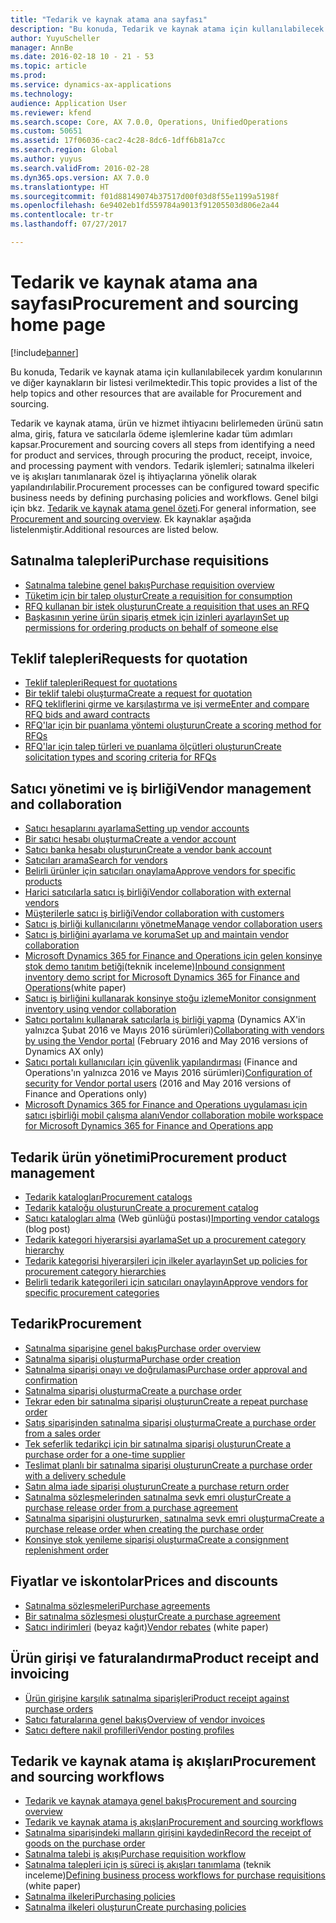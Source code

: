 ```yaml
---
title: "Tedarik ve kaynak atama ana sayfası"
description: "Bu konuda, Tedarik ve kaynak atama için kullanılabilecek yardım konularının ve diğer kaynakların bir listesi verilmektedir."
author: YuyuScheller
manager: AnnBe
ms.date: 2016-02-18 10 - 21 - 53
ms.topic: article
ms.prod: 
ms.service: dynamics-ax-applications
ms.technology: 
audience: Application User
ms.reviewer: kfend
ms.search.scope: Core, AX 7.0.0, Operations, UnifiedOperations
ms.custom: 50651
ms.assetid: 17f06036-cac2-4c28-8dc6-1dff6b81a7cc
ms.search.region: Global
ms.author: yuyus
ms.search.validFrom: 2016-02-28
ms.dyn365.ops.version: AX 7.0.0
ms.translationtype: HT
ms.sourcegitcommit: f01d88149074b37517d00f03d8f55e1199a5198f
ms.openlocfilehash: 6e9402eb1fd559784a9013f91205503d806e2a44
ms.contentlocale: tr-tr
ms.lasthandoff: 07/27/2017

---
```


# <a name="procurement-and-sourcing-home-page"></a><span data-ttu-id="4295a-103">Tedarik ve kaynak atama ana sayfası</span><span class="sxs-lookup"><span data-stu-id="4295a-103">Procurement and sourcing home page</span></span>

[!include[banner](../includes/banner.md)]


<span data-ttu-id="4295a-104">Bu konuda, Tedarik ve kaynak atama için kullanılabilecek yardım konularının ve diğer kaynakların bir listesi verilmektedir.</span><span class="sxs-lookup"><span data-stu-id="4295a-104">This topic provides a list of the help topics and other resources that are available for Procurement and sourcing.</span></span>

<span data-ttu-id="4295a-105">Tedarik ve kaynak atama, ürün ve hizmet ihtiyacını belirlemeden ürünü satın alma, giriş, fatura ve satıcılarla ödeme işlemlerine kadar tüm adımları kapsar.</span><span class="sxs-lookup"><span data-stu-id="4295a-105">Procurement and sourcing covers all steps from identifying a need for product and services, through procuring the product, receipt, invoice, and processing payment with vendors.</span></span> <span data-ttu-id="4295a-106">Tedarik işlemleri; satınalma ilkeleri ve iş akışları tanımlanarak özel iş ihtiyaçlarına yönelik olarak yapılandırılabilir.</span><span class="sxs-lookup"><span data-stu-id="4295a-106">Procurement processes can be configured toward specific business needs by defining purchasing policies and workflows.</span></span> <span data-ttu-id="4295a-107">Genel bilgi için bkz. [Tedarik ve kaynak atama genel özeti](procurement-sourcing-overview.md).</span><span class="sxs-lookup"><span data-stu-id="4295a-107">For general information, see [Procurement and sourcing overview](procurement-sourcing-overview.md).</span></span> <span data-ttu-id="4295a-108">Ek kaynaklar aşağıda listelenmiştir.</span><span class="sxs-lookup"><span data-stu-id="4295a-108">Additional resources are listed below.</span></span>

## <a name="purchase-requisitions"></a><span data-ttu-id="4295a-109">Satınalma talepleri</span><span class="sxs-lookup"><span data-stu-id="4295a-109">Purchase requisitions</span></span>
-   [<span data-ttu-id="4295a-110">Satınalma talebine genel bakış</span><span class="sxs-lookup"><span data-stu-id="4295a-110">Purchase requisition overview</span></span>](purchase-requisitions-overview.md)
-   [<span data-ttu-id="4295a-111">Tüketim için bir talep oluştur</span><span class="sxs-lookup"><span data-stu-id="4295a-111">Create a requisition for consumption</span></span>](/dynamics365/unified-operations/supply-chain/procurement/tasks/create-requisition-consumption)
-   [<span data-ttu-id="4295a-112">RFQ kullanan bir istek oluşturun</span><span class="sxs-lookup"><span data-stu-id="4295a-112">Create a requisition that uses an RFQ</span></span>](/dynamics365/unified-operations/supply-chain/procurement/tasks/create-requisition-uses-rfq)
-   [<span data-ttu-id="4295a-113">Başkasının yerine ürün sipariş etmek için izinleri ayarlayın</span><span class="sxs-lookup"><span data-stu-id="4295a-113">Set up permissions for ordering products on behalf of someone else</span></span>](/dynamics365/unified-operations/supply-chain/procurement/tasks/set-up-permissions-ordering-products)

## <a name="requests-for-quotation"></a><span data-ttu-id="4295a-114">Teklif talepleri</span><span class="sxs-lookup"><span data-stu-id="4295a-114">Requests for quotation</span></span>
-   [<span data-ttu-id="4295a-115">Teklif talepleri</span><span class="sxs-lookup"><span data-stu-id="4295a-115">Request for quotations</span></span>](request-quotations.md)
-   [<span data-ttu-id="4295a-116">Bir teklif talebi oluşturma</span><span class="sxs-lookup"><span data-stu-id="4295a-116">Create a request for quotation</span></span>](/dynamics365/unified-operations/supply-chain/procurement/tasks/create-request-quotation)
-   [<span data-ttu-id="4295a-117">RFQ tekliflerini girme ve karşılaştırma ve işi verme</span><span class="sxs-lookup"><span data-stu-id="4295a-117">Enter and compare RFQ bids and award contracts</span></span>](/dynamics365/unified-operations/supply-chain/procurement/tasks/enter-compare-rfq-bids-award-contracts)
-   [<span data-ttu-id="4295a-118">RFQ'lar için bir puanlama yöntemi oluşturun</span><span class="sxs-lookup"><span data-stu-id="4295a-118">Create a scoring method for RFQs</span></span>](/dynamics365/unified-operations/supply-chain/procurement/tasks/create-scoring-method-rfqs)
-   [<span data-ttu-id="4295a-119">RFQ'lar için talep türleri ve puanlama ölçütleri oluşturun</span><span class="sxs-lookup"><span data-stu-id="4295a-119">Create solicitation types and scoring criteria for RFQs</span></span>](/dynamics365/unified-operations/supply-chain/procurement/tasks/create-solicitation-types-scoring-criteria-rfqs)

## <a name="vendor-management-and-collaboration"></a><span data-ttu-id="4295a-120">Satıcı yönetimi ve iş birliği</span><span class="sxs-lookup"><span data-stu-id="4295a-120">Vendor management and collaboration</span></span>
-   [<span data-ttu-id="4295a-121">Satıcı hesaplarını ayarlama</span><span class="sxs-lookup"><span data-stu-id="4295a-121">Setting up vendor accounts</span></span>](set-up-vendor-accounts.md)
-   [<span data-ttu-id="4295a-122">Bir satıcı hesabı oluşturma</span><span class="sxs-lookup"><span data-stu-id="4295a-122">Create a vendor account</span></span>](/dynamics365/unified-operations/supply-chain/procurement/tasks/create-vendor-account)
-   [<span data-ttu-id="4295a-123">Satıcı banka hesabı oluşturun</span><span class="sxs-lookup"><span data-stu-id="4295a-123">Create a vendor bank account</span></span>](/dynamics365/unified-operations/supply-chain/procurement/tasks/create-vendor-bank-account)
-   [<span data-ttu-id="4295a-124">Satıcıları arama</span><span class="sxs-lookup"><span data-stu-id="4295a-124">Search for vendors</span></span>](/dynamics365/unified-operations/supply-chain/procurement/tasks/search-vendors)
-   [<span data-ttu-id="4295a-125">Belirli ürünler için satıcıları onaylama</span><span class="sxs-lookup"><span data-stu-id="4295a-125">Approve vendors for specific products</span></span>](/dynamics365/unified-operations/supply-chain/procurement/tasks/approve-vendors-specific-products)
-   [<span data-ttu-id="4295a-126">Harici satıcılarla satıcı iş birliği</span><span class="sxs-lookup"><span data-stu-id="4295a-126">Vendor collaboration with external vendors</span></span>](vendor-collaboration-work-external-vendors.md)
-   [<span data-ttu-id="4295a-127">Müşterilerle satıcı iş birliği</span><span class="sxs-lookup"><span data-stu-id="4295a-127">Vendor collaboration with customers</span></span>](vendor-collaboration-work-customers-dynamics-365-operations.md)
-   [<span data-ttu-id="4295a-128">Satıcı iş birliği kullanıcılarını yönetme</span><span class="sxs-lookup"><span data-stu-id="4295a-128">Manage vendor collaboration users</span></span>](manage-vendor-collaboration-users.md)
-   [<span data-ttu-id="4295a-129">Satıcı iş birliğini ayarlama ve koruma</span><span class="sxs-lookup"><span data-stu-id="4295a-129">Set up and maintain vendor collaboration</span></span>](set-up-maintain-vendor-collaboration.md)
-   <span data-ttu-id="4295a-130">[Microsoft Dynamics 365 for Finance and Operations için gelen konsinye stok demo tanıtım betiği](https://mbs.microsoft.com/customersource/northamerica/AX/learning/documentation/white-papers/InboundConsignmentInventoryDemoScriptDynamics365Operations)(teknik inceleme)</span><span class="sxs-lookup"><span data-stu-id="4295a-130">[Inbound consignment inventory demo script for Microsoft Dynamics 365 for Finance and Operations](https://mbs.microsoft.com/customersource/northamerica/AX/learning/documentation/white-papers/InboundConsignmentInventoryDemoScriptDynamics365Operations)(white paper)</span></span>
-   [<span data-ttu-id="4295a-131">Satıcı iş birliğini kullanarak konsinye stoğu izleme</span><span class="sxs-lookup"><span data-stu-id="4295a-131">Monitor consignment inventory using vendor collaboration</span></span>](/dynamics365/unified-operations/supply-chain/inventory/tasks/monitor-consignment-inventory-vendor-collaboration)
-   <span data-ttu-id="4295a-132">[Satıcı portalını kullanarak satıcılarla iş birliği yapma](collaborate-vendors-vendor-portal.md) (Dynamics AX'in yalnızca Şubat 2016 ve Mayıs 2016 sürümleri)</span><span class="sxs-lookup"><span data-stu-id="4295a-132">[Collaborating with vendors by using the Vendor portal](collaborate-vendors-vendor-portal.md)  (February 2016 and May 2016 versions of Dynamics AX only)</span></span>
-   <span data-ttu-id="4295a-133">[Satıcı portalı kullanıcıları için güvenlik yapılandırması](configure-security-vendor-portal-users.md) (Finance and Operations'ın yalnızca 2016 ve Mayıs 2016 sürümleri)</span><span class="sxs-lookup"><span data-stu-id="4295a-133">[Configuration of security for Vendor portal users](configure-security-vendor-portal-users.md) (2016 and May 2016 versions of Finance and Operations only)</span></span>
-   [<span data-ttu-id="4295a-134">Microsoft Dynamics 365 for Finance and Operations uygulaması için satıcı işbirliği mobil çalışma alanı</span><span class="sxs-lookup"><span data-stu-id="4295a-134">Vendor collaboration mobile workspace for Microsoft Dynamics 365 for Finance and Operations app</span></span>](vendor-collaboration-mobile-workspace.md)

## <a name="procurement-product-management"></a><span data-ttu-id="4295a-135">Tedarik ürün yönetimi</span><span class="sxs-lookup"><span data-stu-id="4295a-135">Procurement product management</span></span>
-   [<span data-ttu-id="4295a-136">Tedarik katalogları</span><span class="sxs-lookup"><span data-stu-id="4295a-136">Procurement catalogs</span></span>](procurement-catalogs.md)
-   [<span data-ttu-id="4295a-137">Tedarik kataloğu oluşturun</span><span class="sxs-lookup"><span data-stu-id="4295a-137">Create a procurement catalog</span></span>](/dynamics365/unified-operations/supply-chain/procurement/tasks/create-procurement-catalog)
-   <span data-ttu-id="4295a-138">[Satıcı katalogları alma](https://blogs.msdn.microsoft.com/dynamicsaxscm/2016/05/25/vendor-catalogs-in-dynamics-ax/) (Web günlüğü postası)</span><span class="sxs-lookup"><span data-stu-id="4295a-138">[Importing vendor catalogs](https://blogs.msdn.microsoft.com/dynamicsaxscm/2016/05/25/vendor-catalogs-in-dynamics-ax/) (blog post)</span></span>
-   [<span data-ttu-id="4295a-139">Tedarik kategori hiyerarşisi ayarlama</span><span class="sxs-lookup"><span data-stu-id="4295a-139">Set up a procurement category hierarchy</span></span>](/dynamics365/unified-operations/supply-chain/procurement/tasks/set-up-procurement-category-hierarchy)
-   [<span data-ttu-id="4295a-140">Tedarik kategorisi hiyerarşileri için ilkeler ayarlayın</span><span class="sxs-lookup"><span data-stu-id="4295a-140">Set up policies for procurement category hierarchies</span></span>](/dynamics365/unified-operations/supply-chain/procurement/tasks/set-up-policies-procurement-category-hierarchies)
-   [<span data-ttu-id="4295a-141">Belirli tedarik kategorileri için satıcıları onaylayın</span><span class="sxs-lookup"><span data-stu-id="4295a-141">Approve vendors for specific procurement categories</span></span>](/dynamics365/unified-operations/supply-chain/procurement/tasks/approve-vendors-specific-procurement-categories)

## <a name="procurement"></a><span data-ttu-id="4295a-142">Tedarik</span><span class="sxs-lookup"><span data-stu-id="4295a-142">Procurement</span></span>
-   [<span data-ttu-id="4295a-143">Satınalma siparişine genel bakış</span><span class="sxs-lookup"><span data-stu-id="4295a-143">Purchase order overview</span></span>](purchase-order-overview.md)
-   [<span data-ttu-id="4295a-144">Satınalma siparişi oluşturma</span><span class="sxs-lookup"><span data-stu-id="4295a-144">Purchase order creation</span></span>](purchase-order-creation.md)
-   [<span data-ttu-id="4295a-145">Satınalma siparişi onayı ve doğrulaması</span><span class="sxs-lookup"><span data-stu-id="4295a-145">Purchase order approval and confirmation</span></span>](purchase-order-approval-confirmation.md)
-   [<span data-ttu-id="4295a-146">Satınalma siparişi oluşturma</span><span class="sxs-lookup"><span data-stu-id="4295a-146">Create a purchase order</span></span>](/dynamics365/unified-operations/supply-chain/procurement/tasks/create-purchase-order)
-   [<span data-ttu-id="4295a-147">Tekrar eden bir satınalma siparişi oluşturun</span><span class="sxs-lookup"><span data-stu-id="4295a-147">Create a repeat purchase order</span></span>](/dynamics365/unified-operations/supply-chain/procurement/tasks/create-repeat-purchase-order)
-   [<span data-ttu-id="4295a-148">Satış siparişinden satınalma siparişi oluşturma</span><span class="sxs-lookup"><span data-stu-id="4295a-148">Create a purchase order from a sales order</span></span>](/dynamics365/unified-operations/supply-chain/sales-marketing/tasks/create-purchase-order-sales-order)
-   [<span data-ttu-id="4295a-149">Tek seferlik tedarikçi için bir satınalma siparişi oluşturun</span><span class="sxs-lookup"><span data-stu-id="4295a-149">Create a purchase order for a one-time supplier</span></span>](/dynamics365/unified-operations/supply-chain/procurement/tasks/create-purchase-order-one-time-supplier)
-   [<span data-ttu-id="4295a-150">Teslimat planlı bir satınalma siparişi oluşturun</span><span class="sxs-lookup"><span data-stu-id="4295a-150">Create a purchase order with a delivery schedule</span></span>](/dynamics365/unified-operations/supply-chain/procurement/tasks/create-purchase-order-delivery-schedule)
-   [<span data-ttu-id="4295a-151">Satın alma iade siparişi oluşturun</span><span class="sxs-lookup"><span data-stu-id="4295a-151">Create a purchase return order</span></span>](/dynamics365/unified-operations/supply-chain/procurement/tasks/create-purchase-return-order)
-   [<span data-ttu-id="4295a-152">Satınalma sözleşmelerinden satınalma sevk emri oluştur</span><span class="sxs-lookup"><span data-stu-id="4295a-152">Create a purchase release order from a purchase agreement</span></span>](/dynamics365/unified-operations/supply-chain/procurement/tasks/create-purchase-release-order-purchase-agreement)
-   [<span data-ttu-id="4295a-153">Satınalma siparişini oluştururken, satınalma sevk emri oluşturma</span><span class="sxs-lookup"><span data-stu-id="4295a-153">Create a purchase release order when creating the purchase order</span></span>](/dynamics365/unified-operations/supply-chain/procurement/tasks/create-purchase-release-order-creating-purchase-order)
-   [<span data-ttu-id="4295a-154">Konsinye stok yenileme siparişi oluşturma</span><span class="sxs-lookup"><span data-stu-id="4295a-154">Create a consignment replenishment order</span></span>](/dynamics365/unified-operations/supply-chain/inventory/tasks/create-consignment-replenishment-order)

## <a name="prices-and-discounts"></a><span data-ttu-id="4295a-155">Fiyatlar ve iskontolar</span><span class="sxs-lookup"><span data-stu-id="4295a-155">Prices and discounts</span></span>
-   [<span data-ttu-id="4295a-156">Satınalma sözleşmeleri</span><span class="sxs-lookup"><span data-stu-id="4295a-156">Purchase agreements</span></span>](purchase-agreements.md)
-   [<span data-ttu-id="4295a-157">Bir satınalma sözleşmesi oluştur</span><span class="sxs-lookup"><span data-stu-id="4295a-157">Create a purchase agreement</span></span>](/dynamics365/unified-operations/supply-chain/procurement/tasks/create-purchase-agreement)
-   <span data-ttu-id="4295a-158">[Satıcı indirimleri](https://mbs.microsoft.com/customersource/northamerica/AX/learning/documentation/white-papers/Vendor_rebates) (beyaz kağıt)</span><span class="sxs-lookup"><span data-stu-id="4295a-158">[Vendor rebates](https://mbs.microsoft.com/customersource/northamerica/AX/learning/documentation/white-papers/Vendor_rebates) (white paper)</span></span>

## <a name="product-receipt-and-invoicing"></a><span data-ttu-id="4295a-159">Ürün girişi ve faturalandırma</span><span class="sxs-lookup"><span data-stu-id="4295a-159">Product receipt and invoicing</span></span>
-   [<span data-ttu-id="4295a-160">Ürün girişine karşılık satınalma siparişleri</span><span class="sxs-lookup"><span data-stu-id="4295a-160">Product receipt against purchase orders</span></span>](product-receipt-against-purchase-orders.md)
-   [<span data-ttu-id="4295a-161">Satıcı faturalarına genel bakış</span><span class="sxs-lookup"><span data-stu-id="4295a-161">Overview of vendor invoices</span></span>](/dynamics365/unified-operations/financials/accounts-payable/vendor-invoices-overview?toc=/dynamics365/unified-operations/supply-chain/toc.json)
-   [<span data-ttu-id="4295a-162">Satıcı deftere nakil profilleri</span><span class="sxs-lookup"><span data-stu-id="4295a-162">Vendor posting profiles</span></span>](/dynamics365/unified-operations/financials/accounts-payable/vendor-posting-profiles?toc=/dynamics365/unified-operations/supply-chain/toc.json)

## <a name="procurement-and-sourcing-workflows"></a><span data-ttu-id="4295a-163">Tedarik ve kaynak atama iş akışları</span><span class="sxs-lookup"><span data-stu-id="4295a-163">Procurement and sourcing workflows</span></span>
-   [<span data-ttu-id="4295a-164">Tedarik ve kaynak atamaya genel bakış</span><span class="sxs-lookup"><span data-stu-id="4295a-164">Procurement and sourcing overview</span></span>](procurement-sourcing-overview.md)
-   [<span data-ttu-id="4295a-165">Tedarik ve kaynak atama iş akışları</span><span class="sxs-lookup"><span data-stu-id="4295a-165">Procurement and sourcing workflows</span></span>](procurement-sourcing-workflows.md)
-   [<span data-ttu-id="4295a-166">Satınalma siparişindeki malların girişini kaydedin</span><span class="sxs-lookup"><span data-stu-id="4295a-166">Record the receipt of goods on the purchase order</span></span>](/dynamics365/unified-operations/supply-chain/procurement/tasks/record-receipt-goods-purchase-order)
-   [<span data-ttu-id="4295a-167">Satınalma talebi iş akışı</span><span class="sxs-lookup"><span data-stu-id="4295a-167">Purchase requisition workflow</span></span>](purchase-requisitions-workflow.md)
-   <span data-ttu-id="4295a-168">[Satınalma talepleri için iş süreci iş akışları tanımlama](https://mbs.microsoft.com/customersource/Global/AX/learning/documentation/white-papers/Defining_business_process_workflows_for_purchase_requisitions) (teknik inceleme)</span><span class="sxs-lookup"><span data-stu-id="4295a-168">[Defining business process workflows for purchase requisitions](https://mbs.microsoft.com/customersource/Global/AX/learning/documentation/white-papers/Defining_business_process_workflows_for_purchase_requisitions) (white paper)</span></span>
-   [<span data-ttu-id="4295a-169">Satınalma ilkeleri</span><span class="sxs-lookup"><span data-stu-id="4295a-169">Purchasing policies</span></span>](purchase-policies.md)
-   [<span data-ttu-id="4295a-170">Satınalma ilkeleri oluşturun</span><span class="sxs-lookup"><span data-stu-id="4295a-170">Create purchasing policies</span></span>](/dynamics365/unified-operations/supply-chain/procurement/tasks/create-purchasing-policies)







